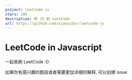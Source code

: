 ```yaml
---
project: leetcode-js
stars: 185
description: 用 JS 刷 LeetCode
url: https://github.com/xiaoyu2er/leetcode-js
---
```


LeetCode in Javascript
======================

一起来刷 LeetCode :D

如果你有感兴趣的题目或者需要更加详细的解释, 可以创建 issue
